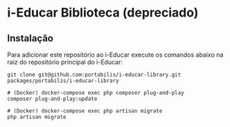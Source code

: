 # i-Educar Biblioteca (depreciado)

## Instalação

Para adicionar este repositório ao i-Educar execute os comandos abaixo na raiz do repositório principal do i-Educar:

```
git clone git@github.com:portabilis/i-educar-library.git packages/portabilis/i-educar-library

# (Docker) docker-compose exec php composer plug-and-play
composer plug-and-play:update

# (Docker) docker-compose exec php artisan migrate
php artisan migrate
```
